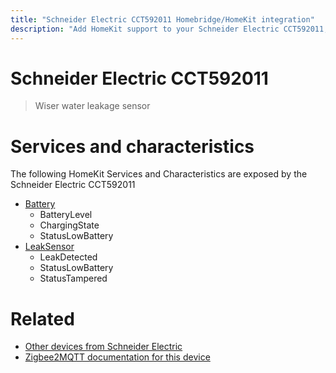 ```yaml
---
title: "Schneider Electric CCT592011 Homebridge/HomeKit integration"
description: "Add HomeKit support to your Schneider Electric CCT592011, using Homebridge, Zigbee2MQTT and homebridge-z2m."
---
```

<!---
This file has been GENERATED using src/docgen/docgen.ts
DO NOT EDIT THIS FILE MANUALLY!
-->
# Schneider Electric CCT592011
> Wiser water leakage sensor


# Services and characteristics
The following HomeKit Services and Characteristics are exposed by
the Schneider Electric CCT592011

* [Battery](../../battery.md)
  * BatteryLevel
  * ChargingState
  * StatusLowBattery
* [LeakSensor](../../sensors.md)
  * LeakDetected
  * StatusLowBattery
  * StatusTampered


# Related
* [Other devices from Schneider Electric](../index.md#schneider_electric)
* [Zigbee2MQTT documentation for this device](https://www.zigbee2mqtt.io/devices/CCT592011.html)